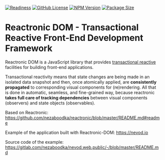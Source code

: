 ﻿[![Readiness](https://img.shields.io/badge/release-beta-red.svg)](https://en.wikipedia.org/wiki/Software_release_life_cycle#Release_candidate)
[![GitHub License](https://img.shields.io/badge/license-MIT-4cc61e.svg?style=flat)](https://github.com/nezaboodka/reactronic-dom/blob/master/LICENSE)
[![NPM Version](https://img.shields.io/npm/v/reactronic-dom.svg?style=flat&colorB=success)](https://www.npmjs.com/package/reactronic-dom)
[![Package Size](https://img.shields.io/bundlephobia/minzip/reactronic-dom.svg?colorB=success)](https://bundlephobia.com/result?p=reactronic-dom)

# **Reactronic DOM** - Transactional Reactive Front-End Development Framework

Reactronic DOM is a JavaScript library that provides
[transactional reactive](https://blog.nezaboodka.com/post/2019/593-modern-database-should-natively-support-transactionally-reactive-programming)
facilities for building front-end applications.

Transactional reactivity means that state changes are being made in an
isolated data snapshot and then, once atomically applied, are
**consistently propagated** to corresponding visual components for
(re)rendering. All that is done in automatic, seamless, and fine-grained
way, because reactronic **takes full care of tracking dependencies**
between visual components (observers) and state objects (observables).

Based on Reactronic: https://github.com/nezaboodka/reactronic/blob/master/README.md#readme

Example of the application built with Reactronic-DOM: https://nevod.io

Source code of the example: https://gitlab.com/nezaboodka/nevod.web.public/-/blob/master/README.md
